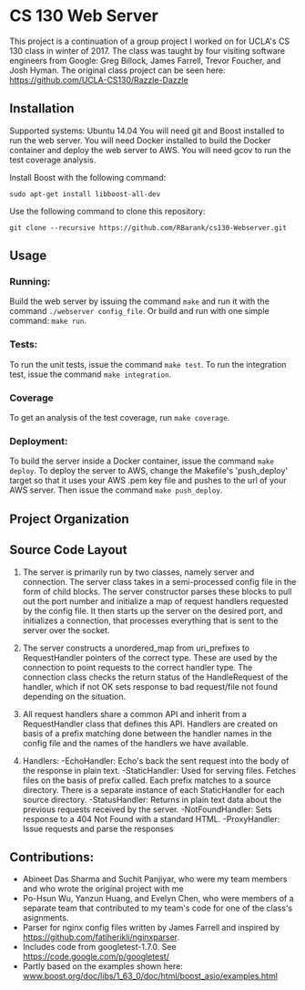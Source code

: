 # CS 130 Web Server

This project is a continuation of a group project I worked on for UCLA's CS 130 class in winter of 2017. 
The class was taught by four visiting software engineers from Google: Greg Billock, James Farrell, Trevor Foucher, and Josh Hyman.
The original class project can be seen here: https://github.com/UCLA-CS130/Razzle-Dazzle

## Installation
Supported systems: Ubuntu 14.04
You will need git and Boost installed to run the web server. You will need Docker installed to build the Docker container and deploy the web server to AWS. You will need gcov to run the test coverage analysis.

Install Boost with the following command:
```
sudo apt-get install libboost-all-dev
```
Use the following command to clone this repository:
```
git clone --recursive https://github.com/RBarank/cs130-Webserver.git
```

## Usage
### Running:
Build the web server by issuing the command `make` and run it with the command `./webserver config_file`.
Or build and run with one simple command: `make run`.

### Tests:
To run the unit tests, issue the command `make test`.
To run the integration test, issue the command `make integration`.

### Coverage
To get an analysis of the test coverage, run `make coverage`.

### Deployment:
To build the server inside a Docker container, issue the command `make deploy`.
To deploy the server to AWS, change the Makefile's 'push_deploy' target so that it uses your AWS .pem key file and pushes to the url of your AWS server. Then issue the command `make push_deploy`.

## Project Organization
  


## Source Code Layout

1. The server is primarily run by two classes, namely server and connection. The server class takes in a semi-processed config file in the form of child blocks. The server constructor parses these blocks to pull out the port number and initialize a map of request handlers requested by the config file. It then starts up the server on the desired port, and initializes a connection, that processes everything that is sent to the server over the socket.
  
  2. The server constructs a unordered_map from uri_prefixes to RequestHandler pointers of the correct type. These are used by the connection to point requests to the correct handler type. The connection class checks the return status of the HandleRequest of the handler, which if not OK sets response to bad request/file not found depending on the situation.
  
  3. All request handlers share a common API and inherit from a RequestHandler class that defines this API. Handlers are created on basis of a prefix matching done between the handler names in the config file and the names of the handlers we have available. 

  4. Handlers:
	-EchoHandler: Echo's back the sent request into the body of the response in plain text.
	-StaticHandler: Used for serving files. Fetches files on the basis of prefix called. Each prefix matches to a source directory. There is a separate instance of each StaticHandler for each source directory.
	-StatusHandler: Returns in plain text data about the previous requests received by the server.
	-NotFoundHandler: Sets response to a 404 Not Found with a standard HTML.
  -ProxyHandler: Issue requests and parse the responses 
  

## Contributions:
- Abineet Das Sharma and Suchit Panjiyar, who were my team members and who wrote the original project with me
- Po-Hsun Wu, Yanzun Huang, and Evelyn Chen, who were members of a separate team that contributed to my team's code for one of the class's asignments.
- Parser for nginx config files written by James Farrell and inspired by https://github.com/fatiherikli/nginxparser.
- Includes code from googletest-1.7.0. See https://code.google.com/p/googletest/
- Partly based on the examples shown here: www.boost.org/doc/libs/1_63_0/doc/html/boost_asio/examples.html

